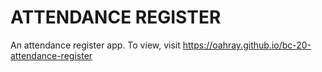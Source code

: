 # ATTENDANCE REGISTER

An attendance register app. To view, visit https://oahray.github.io/bc-20-attendance-register